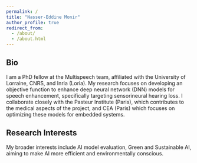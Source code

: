 ```yaml
---
permalink: /
title: "Nasser-Eddine Monir"
author_profile: true
redirect_from: 
  - /about/
  - /about.html
---
```


Bio
---
I am a PhD fellow at the Multispeech team, affiliated with the University of Lorraine, CNRS, and Inria (Loria). My research focuses on developing an objective function to enhance deep neural network (DNN) models for speech enhancement, specifically targeting sensorineural hearing loss. I collaborate closely with the Pasteur Institute (Paris), which contributes to the medical aspects of the project, and CEA (Paris) which focuses on optimizing these models for embedded systems. 

Research Interests
------------------

My broader interests include AI model evaluation, Green and Sustainable AI, aiming to make AI more efficient and environmentally conscious.